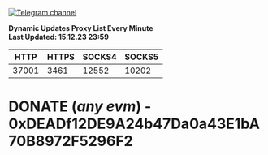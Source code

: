 [![Telegram channel](https://img.shields.io/endpoint?url=https://runkit.io/damiankrawczyk/telegram-badge/branches/master?url=https://t.me/n4z4v0d)](https://t.me/n4z4v0d) 

**Dynamic Updates Proxy List Every Minute**  
**Last Updated: 15.12.23 23:59**

| HTTP        | HTTPS        | SOCKS4        | SOCKS5        |
|-------------|--------------|---------------|---------------|
| 37001 | 3461 | 12552 | 10202 |


# DONATE (_any evm_) - 0xDEADf12DE9A24b47Da0a43E1bA70B8972F5296F2
